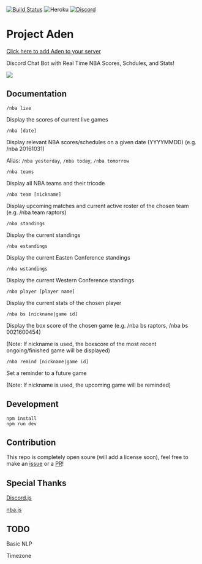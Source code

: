 [![Build Status](https://travis-ci.org/chewong/Aden.svg?branch=master)](https://travis-ci.org/chewong/Aden)
![Heroku](https://camo.githubusercontent.com/8b13ffa419f97fb10bcac89231a26f1a43e43b58/687474703a2f2f6865726f6b752d62616467652e6865726f6b756170702e636f6d2f3f6170703d616e67756c61726a732d63727970746f267374796c653d666c6174267376673d3126726f6f743d696e6465782e68746d6c)
[![Discord](https://discordapp.com/api/guilds/196084053936439297/widget.png)](https://discord.gg/X9376E7)

# Project Aden

[Click here to add Aden to your server](https://discordapp.com/oauth2/authorize?&client_id=260981903132327936&scope=bot)

Discord Chat Bot with Real Time NBA Scores, Schdules, and Stats!

![](https://zippy.gfycat.com/MemorableRectangularAgouti.gif)

## Documentation
```/nba live```

Display the scores of current live games

```/nba [date]```

Display relevant NBA scores/schedules on a given date (YYYYMMDD) (e.g. /nba 20161031)

Alias: ```/nba yesterday```, ```/nba today```, ```/nba tomorrow```

```/nba teams```

Display all NBA teams and their tricode

```/nba team [nickname]```

Display upcoming matches and current active roster of the chosen team (e.g. /nba team raptors)

```/nba standings```

Display the current standings

```/nba estandings```

Display the current Easten Conference standings

```/nba wstandings```

Display the current Western Conference standings

```/nba player [player name]```

Display the current stats of the chosen player

```/nba bs [nickname|game id]```

Display the box score of the chosen game (e.g. /nba bs raptors, /nba bs 0021600454)

(Note: If nickname is used, the boxscore of the most recent ongoing/finished game will be displayed)

```/nba remind [nickname|game id]```

Set a reminder to a future game

(Note: If nickname is used, the upcoming game will be reminded)

## Development
```
npm install
npm run dev
```
## Contribution
This repo is completely open soure (will add a license soon), feel free to make an [issue](https://github.com/chewong/Aden/issues) or a [PR](https://github.com/chewong/Aden/pulls)!

## Special Thanks
[Discord.js](https://discord.js.org/)

[nba.js](https://github.com/kshvmdn/nba.js)

## TODO
Basic NLP

Timezone
